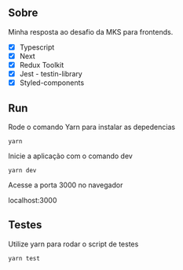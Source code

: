 ## Sobre

Minha resposta ao desafio da MKS para frontends.

- [x] Typescript
- [x] Next
- [x] Redux Toolkit
- [x] Jest - testin-library
- [x] Styled-components

## Run

Rode o comando Yarn para instalar as depedencias
 
 `yarn`

 Inicie a aplicação com o comando dev

`yarn dev`

Acesse a porta 3000 no navegador

localhost:3000

## Testes

Utilize yarn para rodar o script de testes

`yarn test`